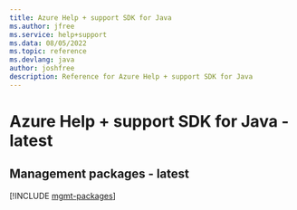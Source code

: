 ```yaml
---
title: Azure Help + support SDK for Java
ms.author: jfree
ms.service: help+support
ms.data: 08/05/2022
ms.topic: reference
ms.devlang: java
author: joshfree
description: Reference for Azure Help + support SDK for Java
---
```

# Azure Help + support SDK for Java - latest

## Management packages - latest
[!INCLUDE [mgmt-packages](help-+-support-mgmt-index.md)]